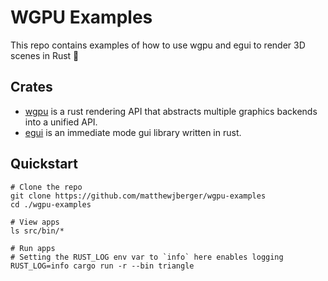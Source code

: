 # WGPU Examples

This repo contains examples of how to use wgpu and egui to render 3D scenes in Rust 🚀

## Crates

* [wgpu](https://github.com/gfx-rs/wgpu) is a rust rendering API that abstracts multiple graphics backends into a unified API.
* [egui](https://github.com/emilk/egui) is an immediate mode gui library written in rust.


## Quickstart

```
# Clone the repo
git clone https://github.com/matthewjberger/wgpu-examples
cd ./wgpu-examples

# View apps
ls src/bin/*

# Run apps
# Setting the RUST_LOG env var to `info` here enables logging
RUST_LOG=info cargo run -r --bin triangle
```
